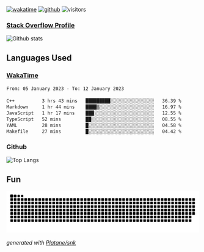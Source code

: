 [![wakatime](https://wakatime.com/badge/user/82c377cd-a54c-404c-b7df-177b313ca539.svg)](https://wakatime.com/@82c377cd-a54c-404c-b7df-177b313ca539)
[![github](https://img.shields.io/github/followers/xinthose?logo=github&style=plastic)](https://github.com/alanhamlett?tab=followers)
![visitors](https://visitor-badge.glitch.me/badge?page_id=xinthose&left_color=green&right_color=red)
### [Stack Overflow Profile](https://stackoverflow.com/users/4056146/xinthose)

![Github stats](https://github-readme-stats.vercel.app/api?username=xinthose&show_icons=true&theme=radical&count_private=true)

## Languages Used

### [WakaTime](https://wakatime.com/)
<!--START_SECTION:waka-->

```text
From: 05 January 2023 - To: 12 January 2023

C++          3 hrs 43 mins   █████████░░░░░░░░░░░░░░░░   36.39 %
Markdown     1 hr 44 mins    ████▒░░░░░░░░░░░░░░░░░░░░   16.97 %
JavaScript   1 hr 17 mins    ███░░░░░░░░░░░░░░░░░░░░░░   12.55 %
TypeScript   52 mins         ██░░░░░░░░░░░░░░░░░░░░░░░   08.55 %
YAML         28 mins         █░░░░░░░░░░░░░░░░░░░░░░░░   04.58 %
Makefile     27 mins         █░░░░░░░░░░░░░░░░░░░░░░░░   04.42 %
```

<!--END_SECTION:waka-->

### Github

![Top Langs](https://github-readme-stats.vercel.app/api/top-langs/?username=xinthose)

## Fun
![github contribution grid snake animation](https://raw.githubusercontent.com/xinthose/xinthose/output/github-contribution-grid-snake.svg)

_generated with [Platane/snk](https://github.com/Platane/snk)_
